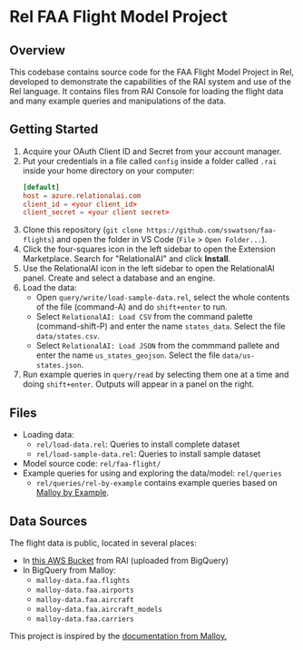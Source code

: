 # Rel FAA Flight Model Project

## Overview

This codebase contains source code for the FAA Flight Model Project in Rel, developed to demonstrate the capabilities of the RAI system and use of the Rel language.
It contains files from RAI Console for loading the flight data and many example queries and
manipulations of the data.

## Getting Started

1. Acquire your OAuth Client ID and Secret from your account manager.
2. Put your credentials in a file called `config` inside a folder called `.rai` inside your home directory on your computer:
    ```toml
    [default]
    host = azure.relationalai.com
    client_id = <your client_id>
    client_secret = <your client secret>
    ```
4. Clone this repository (`git clone https://github.com/sswatson/faa-flights`) and open the folder in VS Code (`File` > `Open Folder...`).
5. Click the four-squares icon in the left sidebar to open the Extension Marketplace. Search for "RelationalAI" and click **Install**.
6. Use the RelationalAI icon in the left sidebar to open the RelationalAI panel. Create and select a database and an engine.
7. Load the data:
    - Open `query/write/load-sample-data.rel`, select the whole contents of the file (command-A) and do `shift+enter` to run.
    - Select `RelationalAI: Load CSV` from the command palette (command-shift-P) and enter the name `states_data`. Select the file `data/states.csv`.
    - Select `RelationalAI: Load JSON` from the commmand pallete and enter the name `us_states_geojson`. Select the file `data/us-states.json`.
8. Run example queries in `query/read` by selecting them one at a time and doing `shift+enter`. Outputs will appear in a panel on the right.

## Files

- Loading data:
  - `rel/load-data.rel`: Queries to install complete dataset
  - `rel/load-sample-data.rel`: Queries to install sample dataset
- Model source code: `rel/faa-flight/`
- Example queries for using and exploring the data/model: `rel/queries`
  - `rel/queries/rel-by-example` contains example queries based on [Malloy by Example](https://looker-open-source.github.io/malloy/documentation/index).

## Data Sources

The flight data is public, located in several places:
- In [this AWS Bucket](https://s3.console.aws.amazon.com/s3/buckets/malloy-faa-flights-data) from RAI (uploaded from BigQuery)
- In BigQuery from Malloy:
  - `malloy-data.faa.flights`
  - `malloy-data.faa.airports`
  - `malloy-data.faa.aircraft`
  - `malloy-data.faa.aircraft_models`
  - `malloy-data.faa.carriers`

This project is inspired by the [documentation from
Malloy.](https://looker-open-source.github.io/malloy/documentation/index.html)
